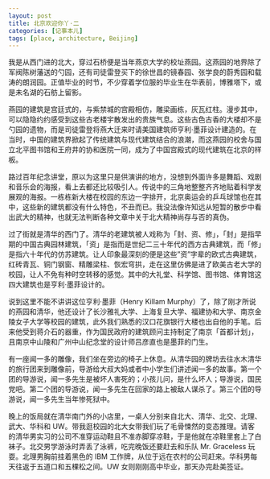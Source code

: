 ```yaml
---
layout: post
title: 北京欢迎你丫·二
categories: [记事本儿]
tags: [place, architecture, Beijing]
---
```


我是从西门进的北大，穿过石桥便是当年燕京大学的校址燕园。这燕园的地界除了军阀陈树藩送的勺园，还有司徒雷登买下的徐世昌的镜春园、张学良的蔚秀园和载涛的朗润园。正值毕业的时节，不少穿着学位服的毕业生在华表前，博雅塔下，或是未名湖的石舫上留影。

燕园的建筑是宫廷式的，与紫禁城的宫殿相仿，雕梁画栋，灰瓦红柱。漫步其中，可以隐隐约约感受到这些古老楼宇散发出的贵族气息。这些古色古香的大楼却不是勺园的遗物，而是司徒雷登将燕大迁来时请美国建筑师亨利·墨菲设计建造的。在当时，中国的建筑界掀起了传统建筑与现代建筑结合的浪潮，而这燕园的校舍与国立北平图书馆和王府井的协和医院一同，成为了中国宫殿式的现代建筑在北京的样板。

路过百年纪念讲堂，原以为这里只是供演讲的地方，没想到外面许多是舞蹈、戏剧和音乐会的海报，看上去都还比较吸引人。传说中的三角地整整齐齐地贴着科学发展观的海报。一栋栋新大楼在校园的东边一字排开，北京奥运会的乒乓球馆也在其中，这些新的建筑都没有什么特色，不丑而已。我没法像许知远从短暂的散步中看出武大的精神，也就无法判断各种文章中关于北大精神尚存与否的真伪。

过了街就是清华的西门了。清华的老建筑被人戏称为「封、资、修」，「封」是指早期的中国古典园林建筑，「资」是指而是世纪二三十年代的西方古典建筑，而「修」是指六十年代的仿苏建筑。让人印象最深刻的便是这些”资”字辈的欧式古典建筑，红砖青瓦、铜门钢窗、精雕梁柱、恢宏穹拱，走在这里仿佛是进了欧美古老大学的校园，让人不免有种时空转移的感觉。其中的大礼堂、科学馆、图书馆、体育馆这四大建筑也是亨利·墨菲设计的。

说到这里不能不讲讲这位亨利·墨菲（Henry Killam Murphy）了，除了刚才所说的燕园和清华，他还设计了长沙雅礼大学、上海复旦大学、福建协和大学、南京金陵女子大学等校园的建筑，此外我们熟悉的汉口花旗银行大楼也出自他的手笔。后来他受到蒋介石的器重，作为国民政府的建筑顾问主持制定了南京「首都计划」，且南京中山陵和广州中山纪念堂的设计师吕彦直也是墨菲的门生。

有一座闻一多的雕像，我们坐在旁边的椅子上休息。从清华园的牌坊去往水木清华的旅行团来到雕像前，导游给大叔大妈或者中小学生们讲述闻一多的故事。第一个团的导游说，闻一多先生是被坏人害死的；小孩儿问，是什么坏人；导游说，国民党吧。第二个团的导游说，闻一多先生在回家的路上被敌人谋杀了。第三个团的导游说，闻一多先生当年惨死狱中。

晚上的饭局就在清华南门外的小店里，一桌人分别来自北大、清华、北交、北理、武大、华科和 UW。带我逛校园的北大女带我们玩了毛骨悚然的变态推理。请客的清华男实习的公司不准穿运动鞋且不准赤脚穿凉鞋，于是他就在凉鞋里套上了白袜子。北交男学游泳时弄丢了泳裤，吃完晚饭还要赶去和乐队 Mr. Graceless 玩耍。北理男胸前挂着黑色的 IBM 工作牌，从位于远在农村的公司赶来。华科男每天往返于五道口和五棵松之间。UW 女则刚刚高中毕业，那天办完赴美签证。

